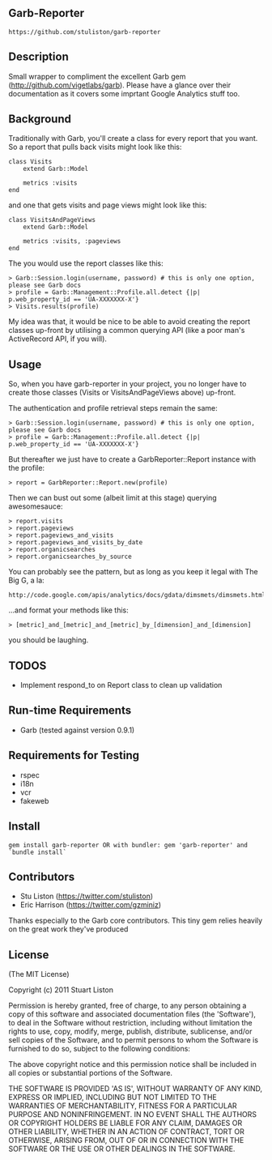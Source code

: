 Garb-Reporter
-------------

	https://github.com/stuliston/garb-reporter

Description
-----------

  Small wrapper to compliment the excellent Garb gem (http://github.com/vigetlabs/garb). Please have a glance over their documentation as it covers some imprtant Google Analytics stuff too.

Background
----------

  Traditionally with Garb, you'll create a class for every report that you want. So a report that pulls back
  visits might look like this:

	class Visits
		extend Garb::Model

		metrics :visits
	end

  and one that gets visits and page views might look like this:

	class VisitsAndPageViews
		extend Garb::Model

		metrics :visits, :pageviews
	end

  The you would use the report classes like this:

  	> Garb::Session.login(username, password) # this is only one option, please see Garb docs
  	> profile = Garb::Management::Profile.all.detect {|p| p.web_property_id == 'UA-XXXXXXX-X'}
  	> Visits.results(profile)

  My idea was that, it would be nice to be able to avoid creating the report classes up-front by
  utilising a common querying API (like a poor man's ActiveRecord API, if you will).

Usage
-----

  So, when you have garb-reporter in your project, you no longer have to create those classes 
  (Visits or VisitsAndPageViews above) up-front.

  The authentication and profile retrieval steps remain the same:

    > Garb::Session.login(username, password) # this is only one option, please see Garb docs
    > profile = Garb::Management::Profile.all.detect {|p| p.web_property_id == 'UA-XXXXXXX-X'}

  But thereafter we just have to create a GarbReporter::Report instance with the profile:

  	> report = GarbReporter::Report.new(profile)

  Then we can bust out some (albeit limit at this stage) querying awesomesauce:

  	> report.visits
  	> report.pageviews
  	> report.pageviews_and_visits
  	> report.pageviews_and_visits_by_date
  	> report.organicsearches
  	> report.organicsearches_by_source

  You can probably see the pattern, but as long as you keep it legal with The Big G, a la:

  	http://code.google.com/apis/analytics/docs/gdata/dimsmets/dimsmets.html
  
  ...and format your methods like this:

  	> [metric]_and_[metric]_and_[metric]_by_[dimension]_and_[dimension]

  you should be laughing.

 
TODOS
-----

  * Implement respond_to on Report class to clean up validation

Run-time Requirements
---------------------

  * Garb (tested against version 0.9.1)

Requirements for Testing
------------------------

  * rspec
  * i18n
  * vcr
  * fakeweb

Install
-------

    gem install garb-reporter OR with bundler: gem 'garb-reporter' and `bundle install`

Contributors
------------

  * Stu Liston (https://twitter.com/stuliston)
  * Eric Harrison (https://twitter.com/gzminiz)

  Thanks especially to the Garb core contributors. This tiny gem relies heavily on the great work they've produced

License
-------

  (The MIT License)

  Copyright (c) 2011 Stuart Liston

  Permission is hereby granted, free of charge, to any person obtaining
  a copy of this software and associated documentation files (the
  'Software'), to deal in the Software without restriction, including
  without limitation the rights to use, copy, modify, merge, publish,
  distribute, sublicense, and/or sell copies of the Software, and to
  permit persons to whom the Software is furnished to do so, subject to
  the following conditions:

  The above copyright notice and this permission notice shall be
  included in all copies or substantial portions of the Software.

  THE SOFTWARE IS PROVIDED 'AS IS', WITHOUT WARRANTY OF ANY KIND,
  EXPRESS OR IMPLIED, INCLUDING BUT NOT LIMITED TO THE WARRANTIES OF
  MERCHANTABILITY, FITNESS FOR A PARTICULAR PURPOSE AND NONINFRINGEMENT.
  IN NO EVENT SHALL THE AUTHORS OR COPYRIGHT HOLDERS BE LIABLE FOR ANY
  CLAIM, DAMAGES OR OTHER LIABILITY, WHETHER IN AN ACTION OF CONTRACT,
  TORT OR OTHERWISE, ARISING FROM, OUT OF OR IN CONNECTION WITH THE
  SOFTWARE OR THE USE OR OTHER DEALINGS IN THE SOFTWARE.
